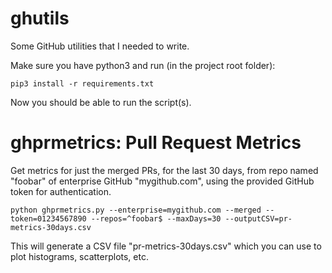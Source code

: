 # ghutils
Some GitHub utilities that I needed to write.

Make sure you have python3 and run (in the project root folder):

```
pip3 install -r requirements.txt
```

Now you should be able to run the script(s).

ghprmetrics: Pull Request Metrics
=================================

Get metrics for just the merged PRs, for the last 30 days, from repo named "foobar" of enterprise GitHub "mygithub.com",
using the provided GitHub token for authentication.

```
python ghprmetrics.py --enterprise=mygithub.com --merged --token=01234567890 --repos=^foobar$ --maxDays=30 --outputCSV=pr-metrics-30days.csv 
```

This will generate a CSV file "pr-metrics-30days.csv" which you can use to plot histograms, scatterplots, etc.
